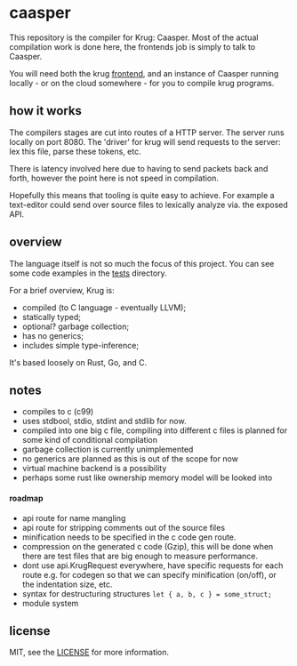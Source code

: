 # caasper
This repository is the compiler for Krug: Caasper. Most of the actual compilation 
work is done here, the frontends job is simply to talk to Caasper.

You will need both the krug [frontend](//github.com/hugobrains/krug), and
an instance of Caasper running locally - or on the cloud somewhere - for you to 
compile krug programs.

## how it works
The compilers stages are cut into routes of a HTTP server. The server
runs locally on port 8080. The 'driver' for krug will send requests to
the server: lex this file, parse these tokens, etc.

There is latency involved here due to having to send packets back and
forth, however the point here is not speed in compilation.

Hopefully this means that tooling is quite easy to achieve. For example
a text-editor could send over source files to lexically analyze via.
the exposed API.

## overview
The language itself is not so much the focus of this project. You can see
some code examples in the [tests](//github.com/hugobrains/krug/tree/master/tests) directory.

For a brief overview, Krug is:

* compiled (to C language - eventually LLVM);
* statically typed;
* optional? garbage collection;
* has no generics;
* includes simple type-inference;

It's based loosely on Rust, Go, and C.

## notes

- compiles to c (c99)
- uses stdbool, stdio, stdint and stdlib for now.
- compiled into one big c file, compiling into different
  c files is planned for some kind of conditional compilation
- garbage collection is currently unimplemented
- no generics are planned as this is out of the scope for now
- virtual machine backend is a possibility
- perhaps some rust like ownership memory model will be looked into

#### roadmap

- api route for name mangling
- api route for stripping comments out of the source files
- minification needs to be specified in the c code gen route.
- compression on the generated c code (Gzip), this will be done
  when there are test files that are big enough to measure performance.
- dont use api.KrugRequest everywhere, have specific requests for each route
  e.g. for codegen so that we can specify minification (on/off), or the indentation size, etc.
- syntax for destructuring structures `let { a, b, c } = some_struct;`
- module system

## license
MIT, see the [LICENSE](/LICENSE) for more information.